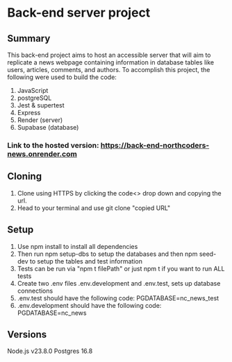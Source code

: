 # Back-end server project
## Summary
This back-end project aims to host an accessible server that will aim to replicate a news webpage containing information in database tables like users, articles, comments, and authors.
To accomplish this project, the following were used to build the code:
1. JavaScript
2. postgreSQL
3. Jest & supertest
4. Express
5. Render (server)
6. Supabase (database)
### Link to the hosted version: https://back-end-northcoders-news.onrender.com

## Cloning
1. Clone using HTTPS by clicking the code<> drop down and copying the url.
2. Head to your terminal and use git clone "copied URL"

## Setup
1. Use npm install to install all dependencies
2. Then run npm setup-dbs to setup the databases and then npm seed-dev to setup the tables and test information
3. Tests can be run via "npm t filePath" or just npm t if you want to run ALL tests
4. Create two .env files .env.development and .env.test, sets up database connections
5. .env.test should have the following code: PGDATABASE=nc_news_test
6. .env.development should have the following code: PGDATABASE=nc_news

## Versions
Node.js v23.8.0
Postgres 16.8

